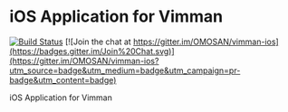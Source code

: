 # iOS Application for Vimman

[![Build Status](https://travis-ci.org/OMOSAN/vimman-ios.svg?branch=master)](https://travis-ci.org/OMOSAN/vimman-ios)
[![Join the chat at https://gitter.im/OMOSAN/vimman-ios](https://badges.gitter.im/Join%20Chat.svg)](https://gitter.im/OMOSAN/vimman-ios?utm_source=badge&utm_medium=badge&utm_campaign=pr-badge&utm_content=badge)


iOS Application for Vimman
